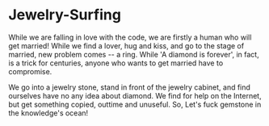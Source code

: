 # Jewelry-Surfing
While we are falling in love with the code, we are firstly a human who will get married! 
While we find a lover, hug and kiss, and go to the stage of married, new problem comes -- a ring. 
While 'A diamond is forever', in fact, is a trick for centuries, anyone who wants to get married have to compromise. 

We go into a jewelry stone, stand in front of the jewelry cabinet, and find ourselves have no any idea about diamond.
We find for help on the Internet, but get something copied, outtime and unuseful.
So, Let's fuck gemstone in the knowledge's ocean! 
